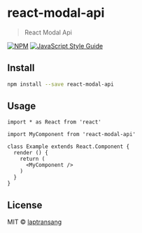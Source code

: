 # react-modal-api

> React Modal Api

[![NPM](https://img.shields.io/npm/v/react-modal-api.svg)](https://www.npmjs.com/package/react-modal-api) [![JavaScript Style Guide](https://img.shields.io/badge/code_style-standard-brightgreen.svg)](https://standardjs.com)

## Install

```bash
npm install --save react-modal-api
```

## Usage

```tsx
import * as React from 'react'

import MyComponent from 'react-modal-api'

class Example extends React.Component {
  render () {
    return (
      <MyComponent />
    )
  }
}
```

## License

MIT © [laptransang](https://github.com/laptransang)
